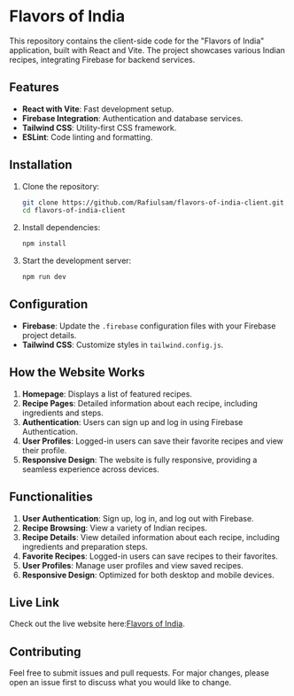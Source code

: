 # Flavors of India

This repository contains the client-side code for the "Flavors of India" application, built with React and Vite. The project showcases various Indian recipes, integrating Firebase for backend services.

## Features

- **React with Vite**: Fast development setup.
- **Firebase Integration**: Authentication and database services.
- **Tailwind CSS**: Utility-first CSS framework.
- **ESLint**: Code linting and formatting.

## Installation

1. Clone the repository:
    ```sh
    git clone https://github.com/Rafiulsam/flavors-of-india-client.git
    cd flavors-of-india-client
    ```

2. Install dependencies:
    ```sh
    npm install
    ```

3. Start the development server:
    ```sh
    npm run dev
    ```

## Configuration

- **Firebase**: Update the `.firebase` configuration files with your Firebase project details.
- **Tailwind CSS**: Customize styles in `tailwind.config.js`.


## How the Website Works

1. **Homepage**: Displays a list of featured recipes.
2. **Recipe Pages**: Detailed information about each recipe, including ingredients and steps.
3. **Authentication**: Users can sign up and log in using Firebase Authentication.
4. **User Profiles**: Logged-in users can save their favorite recipes and view their profile.
5. **Responsive Design**: The website is fully responsive, providing a seamless experience across devices.

## Functionalities

1. **User Authentication**: Sign up, log in, and log out with Firebase.
2. **Recipe Browsing**: View a variety of Indian recipes.
3. **Recipe Details**: View detailed information about each recipe, including ingredients and preparation steps.
4. **Favorite Recipes**: Logged-in users can save recipes to their favorites.
5. **User Profiles**: Manage user profiles and view saved recipes.
6. **Responsive Design**: Optimized for both desktop and mobile devices.

## Live Link
Check out the live website here:[Flavors of India](https://flavors-of-india-d6dbf.web.app/).

## Contributing

Feel free to submit issues and pull requests. For major changes, please open an issue first to discuss what you would like to change.

